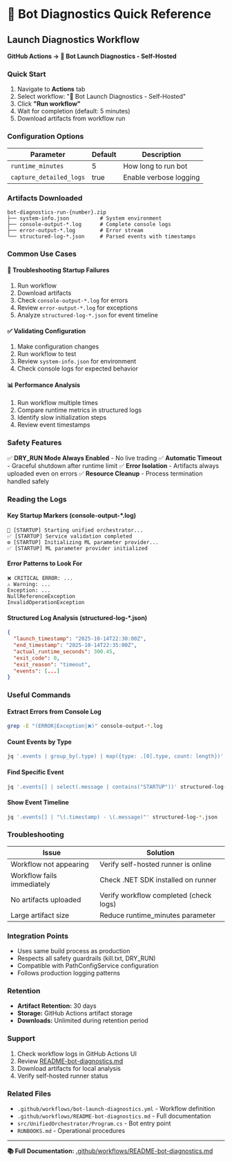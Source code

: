 # 🚀 Bot Diagnostics Quick Reference

## Launch Diagnostics Workflow

**GitHub Actions → 🤖 Bot Launch Diagnostics - Self-Hosted**

### Quick Start
1. Navigate to **Actions** tab
2. Select workflow: "🤖 Bot Launch Diagnostics - Self-Hosted"
3. Click **"Run workflow"**
4. Wait for completion (default: 5 minutes)
5. Download artifacts from workflow run

### Configuration Options

| Parameter | Default | Description |
|-----------|---------|-------------|
| `runtime_minutes` | 5 | How long to run bot |
| `capture_detailed_logs` | true | Enable verbose logging |

### Artifacts Downloaded

```
bot-diagnostics-run-{number}.zip
├── system-info.json          # System environment
├── console-output-*.log      # Complete console logs
├── error-output-*.log        # Error stream
└── structured-log-*.json     # Parsed events with timestamps
```

### Common Use Cases

#### 🐛 Troubleshooting Startup Failures
1. Run workflow
2. Download artifacts
3. Check `console-output-*.log` for errors
4. Review `error-output-*.log` for exceptions
5. Analyze `structured-log-*.json` for event timeline

#### ✅ Validating Configuration
1. Make configuration changes
2. Run workflow to test
3. Review `system-info.json` for environment
4. Check console logs for expected behavior

#### 📊 Performance Analysis
1. Run workflow multiple times
2. Compare runtime metrics in structured logs
3. Identify slow initialization steps
4. Review event timestamps

### Safety Features

✅ **DRY_RUN Mode Always Enabled** - No live trading
✅ **Automatic Timeout** - Graceful shutdown after runtime limit
✅ **Error Isolation** - Artifacts always uploaded even on errors
✅ **Resource Cleanup** - Process termination handled safely

### Reading the Logs

#### Key Startup Markers (console-output-*.log)
```
🚀 [STARTUP] Starting unified orchestrator...
✅ [STARTUP] Service validation completed
⚙️ [STARTUP] Initializing ML parameter provider...
✅ [STARTUP] ML parameter provider initialized
```

#### Error Patterns to Look For
```
❌ CRITICAL ERROR: ...
⚠️ Warning: ...
Exception: ...
NullReferenceException
InvalidOperationException
```

#### Structured Log Analysis (structured-log-*.json)
```json
{
  "launch_timestamp": "2025-10-14T22:30:00Z",
  "end_timestamp": "2025-10-14T22:35:00Z",
  "actual_runtime_seconds": 300.45,
  "exit_code": 0,
  "exit_reason": "timeout",
  "events": [...]
}
```

### Useful Commands

#### Extract Errors from Console Log
```bash
grep -E "(ERROR|Exception|❌)" console-output-*.log
```

#### Count Events by Type
```bash
jq '.events | group_by(.type) | map({type: .[0].type, count: length})' structured-log-*.json
```

#### Find Specific Event
```bash
jq '.events[] | select(.message | contains("STARTUP"))' structured-log-*.json
```

#### Show Event Timeline
```bash
jq '.events[] | "\(.timestamp) - \(.message)"' structured-log-*.json
```

### Troubleshooting

| Issue | Solution |
|-------|----------|
| Workflow not appearing | Verify self-hosted runner is online |
| Workflow fails immediately | Check .NET SDK installed on runner |
| No artifacts uploaded | Verify workflow completed (check logs) |
| Large artifact size | Reduce runtime_minutes parameter |

### Integration Points

- Uses same build process as production
- Respects all safety guardrails (kill.txt, DRY_RUN)
- Compatible with PathConfigService configuration
- Follows production logging patterns

### Retention

- **Artifact Retention:** 30 days
- **Storage:** GitHub Actions artifact storage
- **Downloads:** Unlimited during retention period

### Support

1. Check workflow logs in GitHub Actions UI
2. Review [README-bot-diagnostics.md](.github/workflows/README-bot-diagnostics.md)
3. Download artifacts for local analysis
4. Verify self-hosted runner status

### Related Files

- `.github/workflows/bot-launch-diagnostics.yml` - Workflow definition
- `.github/workflows/README-bot-diagnostics.md` - Full documentation
- `src/UnifiedOrchestrator/Program.cs` - Bot entry point
- `RUNBOOKS.md` - Operational procedures

---

**📚 Full Documentation:** [.github/workflows/README-bot-diagnostics.md](.github/workflows/README-bot-diagnostics.md)
